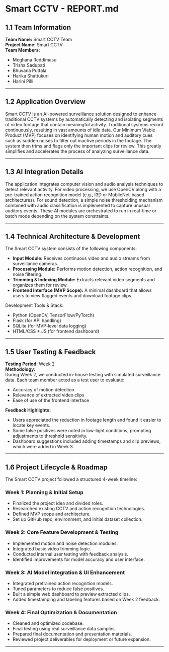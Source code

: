 # Smart CCTV - REPORT.md

## 1.1 Team Information

**Team Name:** Smart CCTV Team  
**Project Name:** Smart CCTV  
**Team Members:**
- Meghana Reddimasu 
- Trisha Sadupati
- Bhuvana Puttala
- Harika Shattukuri
- Harini Pilli

---

## 1.2 Application Overview

Smart CCTV is an AI-powered surveillance solution designed to enhance traditional CCTV systems by automatically detecting and isolating segments of video footage that contain meaningful activity. Traditional systems record continuously, resulting in vast amounts of idle data. Our Minimum Viable Product (MVP) focuses on identifying human motion and auditory cues such as sudden noises to filter out inactive periods in the footage. The system then trims and flags only the important clips for review. This greatly simplifies and accelerates the process of analyzing surveillance data.

---

## 1.3 AI Integration Details

The application integrates computer vision and audio analysis techniques to detect relevant activity. For video processing, we use OpenCV along with a pre-trained action recognition model (e.g., I3D or MobileNet-based architectures). For sound detection, a simple noise thresholding mechanism combined with audio classification is implemented to capture unusual auditory events. These AI modules are orchestrated to run in real-time or batch mode depending on the system constraints.

---

## 1.4 Technical Architecture & Development

The Smart CCTV system consists of the following components:

- **Input Module:** Receives continuous video and audio streams from surveillance cameras.  
- **Processing Module:** Performs motion detection, action recognition, and noise filtering.  
- **Trimming & Indexing Module:** Extracts relevant video segments and organizes them for review.  
- **Frontend Interface (MVP Scope):** A minimal dashboard that allows users to view flagged events and download footage clips.  

Development Tools & Stack:
- Python (OpenCV, TensorFlow/PyTorch)
- Flask (for API handling)
- SQLite (for MVP-level data logging)
- HTML/CSS + JS (for frontend dashboard)

---

## 1.5 User Testing & Feedback

**Testing Period:** Week 2  
**Methodology:**  
During Week 2, we conducted in-house testing with simulated surveillance data. Each team member acted as a test user to evaluate:
- Accuracy of motion detection
- Relevance of extracted video clips
- Ease of use of the frontend interface  

**Feedback Highlights:**
- Users appreciated the reduction in footage length and found it easier to locate key events.
- Some false positives were noted in low-light conditions, prompting adjustments to threshold sensitivity.
- Dashboard suggestions included adding timestamps and clip previews, which were added in Week 3.

---

## 1.6 Project Lifecycle & Roadmap

The Smart CCTV project followed a structured 4-week timeline:

### **Week 1: Planning & Initial Setup**
- Finalized the project idea and divided roles.
- Researched existing CCTV and action recognition technologies.
- Defined MVP scope and architecture.
- Set up GitHub repo, environment, and initial dataset collection.

### **Week 2: Core Feature Development & Testing**
- Implemented motion and noise detection modules.
- Integrated basic video trimming logic.
- Conducted internal user testing with feedback analysis.
- Identified improvements for model accuracy and user interface.

### **Week 3: AI Model Integration & UI Enhancement**
- Integrated pretrained action recognition models.
- Tuned parameters to reduce false positives.
- Built a simple web dashboard to preview extracted clips.
- Added timestamping and labeling features based on Week 2 feedback.

### **Week 4: Final Optimization & Documentation**
- Cleaned and optimized codebase.
- Final testing using real surveillance data samples.
- Prepared final documentation and presentation materials.
- Reviewed project deliverables for deployment or future expansion.

---


